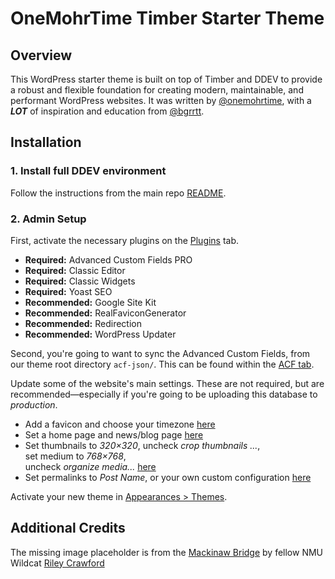 # OneMohrTime Timber Starter Theme

## Overview
This WordPress starter theme is built on top of Timber and DDEV to provide a robust and flexible foundation for creating modern, maintainable, and performant WordPress websites. It was written by [@onemohrtime](https://github.com/OneMohrTime), with a _**LOT**_ of inspiration and education from [@bgrrtt](https://github.com/bgrrtt).

## Installation

### 1. Install full DDEV environment
Follow the instructions from the main repo [README](https://github.com/OneMohrTime/timber-starter-theme).

### 2. Admin Setup
First, activate the necessary plugins on the [Plugins](https://timber-wordpress.ddev.site/wp-admin/plugins.php) tab.
- **Required:** Advanced Custom Fields PRO
- **Required:** Classic Editor
- **Required:** Classic Widgets
- **Required:** Yoast SEO
- **Recommended:** Google Site Kit
- **Recommended:** RealFaviconGenerator
- **Recommended:** Redirection
- **Recommended:** WordPress Updater

Second, you're going to want to sync the Advanced Custom Fields, from our theme root directory `acf-json/`. This can be found within the [ACF tab](https://timber-wordpress.ddev.site/wp-admin/edit.php?post_type=acf-field-group&post_status=sync).

Update some of the website's main settings. These are not required, but are recommended—especially if you're going to be uploading this database to _production_.
- Add a favicon and choose your timezone [here](https://timber-wordpress.ddev.site/wp-admin/options-general.php)
- Set a home page and news/blog page [here](https://timber-wordpress.ddev.site/wp-admin/options-reading.php)
- Set thumbnails to _320&times;320_, uncheck _crop thumbnails ..._,<br>set medium to _768&times;768_,<br>uncheck _organize media..._ [here](https://timber-wordpress.ddev.site/wp-admin/options-media.php)
- Set permalinks to _Post Name_, or your own custom configuration [here](https://timber-wordpress.ddev.site/wp-admin/options-permalink.php)

Activate your new theme in [Appearances > Themes](https://timber-wordpress.ddev.site/wp-admin/themes.php).

## Additional Credits

The missing image placeholder is from the [Mackinaw Bridge](https://unsplash.com/photos/white-truck-on-gray-road-during-daytime-99HLgU4IHLY?utm_content=creditCopyText&utm_medium=referral&utm_source=unsplash) by fellow NMU Wildcat [Riley Crawford](https://unsplash.com/@ricrawfo?utm_content=creditCopyText&utm_medium=referral&utm_source=unsplash)
